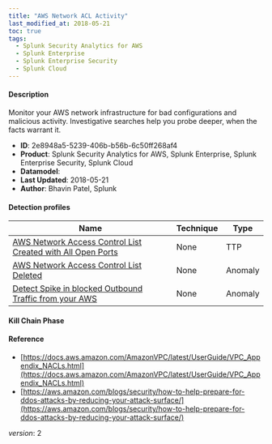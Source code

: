 ```yaml
---
title: "AWS Network ACL Activity"
last_modified_at: 2018-05-21
toc: true
tags:
  - Splunk Security Analytics for AWS
  - Splunk Enterprise
  - Splunk Enterprise Security
  - Splunk Cloud
---
```


#### Description

Monitor your AWS network infrastructure for bad configurations and malicious activity. Investigative searches help you probe deeper, when the facts warrant it.

- **ID**: 2e8948a5-5239-406b-b56b-6c50ff268af4
- **Product**: Splunk Security Analytics for AWS, Splunk Enterprise, Splunk Enterprise Security, Splunk Cloud
- **Datamodel**: 
- **Last Updated**: 2018-05-21
- **Author**: Bhavin Patel, Splunk

#### Detection profiles

| Name        | Technique   | Type         |
| ----------- | ----------- |--------------|
| [AWS Network Access Control List Created with All Open Ports](/cloud/aws_network_access_control_list_created_with_all_open_ports/) | None | TTP |
| [AWS Network Access Control List Deleted](/cloud/aws_network_access_control_list_deleted/) | None | Anomaly |
| [Detect Spike in blocked Outbound Traffic from your AWS](/cloud/detect_spike_in_blocked_outbound_traffic_from_your_aws/) | None | Anomaly |

#### Kill Chain Phase



#### Reference

* [https://docs.aws.amazon.com/AmazonVPC/latest/UserGuide/VPC_Appendix_NACLs.html](https://docs.aws.amazon.com/AmazonVPC/latest/UserGuide/VPC_Appendix_NACLs.html)
* [https://aws.amazon.com/blogs/security/how-to-help-prepare-for-ddos-attacks-by-reducing-your-attack-surface/](https://aws.amazon.com/blogs/security/how-to-help-prepare-for-ddos-attacks-by-reducing-your-attack-surface/)



_version_: 2
